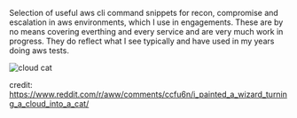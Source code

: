 Selection of useful aws cli command snippets for recon, compromise and escalation in aws environments, which I use in engagements. These are by no means covering everthing and every service and are very much work in progress. They do reflect what I see typically and have used in my years doing aws tests. 

![cloud cat](https://preview.redd.it/6jxylqmfp3931.jpg?auto=webp&s=96950ab1f2a8d39beb9f1e963d6f448c765e7e44 "cloud cat")


credit: https://www.reddit.com/r/aww/comments/ccfu6n/i_painted_a_wizard_turning_a_cloud_into_a_cat/
